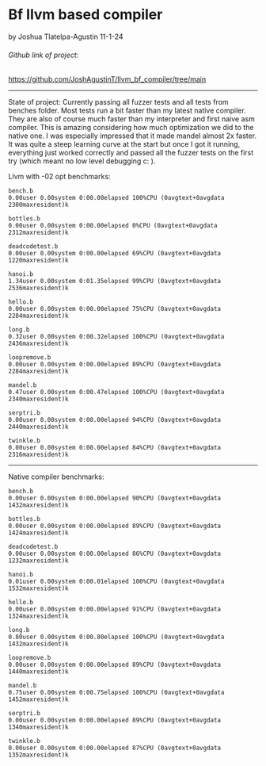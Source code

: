 # Bf llvm based compiler
by Joshua Tlatelpa-Agustin 
11-1-24
######  Github link of project:
https://github.com/JoshAgustinT/llvm_bf_compiler/tree/main

---
State of project:
    Currently passing all fuzzer tests and all tests from benches folder. Most tests run a bit faster than my latest native compiler. They are also of course much faster than my interpreter and first naive asm compiler. This is amazing considering how much optimization we did to the native one. I was especially impressed that it made mandel almost 2x faster. It was quite a steep learning curve at the start but once I got it running, everything just worked correctly and passed all the fuzzer tests on the first try (which meant no low level debugging c: ). 

Llvm with -02 opt benchmarks:

    bench.b
    0.00user 0.00system 0:00.00elapsed 100%CPU (0avgtext+0avgdata 2300maxresident)k

    bottles.b
    0.00user 0.00system 0:00.00elapsed 0%CPU (0avgtext+0avgdata 2312maxresident)k

    deadcodetest.b
    0.00user 0.00system 0:00.00elapsed 69%CPU (0avgtext+0avgdata 1220maxresident)k

    hanoi.b
    1.34user 0.00system 0:01.35elapsed 99%CPU (0avgtext+0avgdata 2536maxresident)k

    hello.b
    0.00user 0.00system 0:00.00elapsed 75%CPU (0avgtext+0avgdata 2284maxresident)k

    long.b
    0.32user 0.00system 0:00.32elapsed 100%CPU (0avgtext+0avgdata 2436maxresident)k

    loopremove.b
    0.00user 0.00system 0:00.00elapsed 89%CPU (0avgtext+0avgdata 2284maxresident)k

    mandel.b
    0.47user 0.00system 0:00.47elapsed 100%CPU (0avgtext+0avgdata 2340maxresident)k

    serptri.b
    0.00user 0.00system 0:00.00elapsed 94%CPU (0avgtext+0avgdata 2440maxresident)k

    twinkle.b
    0.00user 0.00system 0:00.00elapsed 84%CPU (0avgtext+0avgdata 2316maxresident)k

---

Native compiler benchmarks:

    bench.b
    0.00user 0.00system 0:00.00elapsed 90%CPU (0avgtext+0avgdata 1432maxresident)k

    bottles.b
    0.00user 0.00system 0:00.00elapsed 89%CPU (0avgtext+0avgdata 1424maxresident)k

    deadcodetest.b
    0.00user 0.00system 0:00.00elapsed 86%CPU (0avgtext+0avgdata 1232maxresident)k

    hanoi.b
    0.01user 0.00system 0:00.01elapsed 100%CPU (0avgtext+0avgdata 1532maxresident)k

    hello.b
    0.00user 0.00system 0:00.00elapsed 91%CPU (0avgtext+0avgdata 1324maxresident)k

    long.b
    0.80user 0.00system 0:00.80elapsed 100%CPU (0avgtext+0avgdata 1432maxresident)k

    loopremove.b
    0.00user 0.00system 0:00.00elapsed 89%CPU (0avgtext+0avgdata 1440maxresident)k

    mandel.b
    0.75user 0.00system 0:00.75elapsed 100%CPU (0avgtext+0avgdata 1452maxresident)k

    serptri.b
    0.00user 0.00system 0:00.00elapsed 89%CPU (0avgtext+0avgdata 1340maxresident)k

    twinkle.b
    0.00user 0.00system 0:00.00elapsed 87%CPU (0avgtext+0avgdata 1352maxresident)k